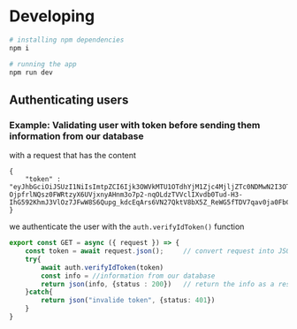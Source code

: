 # Developing

```bash
# installing npm dependencies
npm i

# running the app
npm run dev
```
## Authenticating users
### Example: Validating user with token before sending them information from our database
with a request that has the content
```
{
    "token" : "eyJhbGciOiJSUzI1NiIsImtpZCI6Ijk3OWVkMTU1OTdhYjM1Zjc4MjljZTc0NDMwN2I3OTNiN2ViZWIyZjAiLCJ0eXAiOiJKV1QifQ.eyJpc3MiOiJodHRwczovL3NlY3VyZXRva2VuLmdvb2dsZS5jb20vcXVhbnQtY2x1Yi1zcHJpbmctMjAyMyIsImF1ZCI6InF1YW50LWNsdWItc3ByaW5nLTIwMjMiLCJhdXRoX3RpbWUiOjE2ODAwNjM5NDMsInVzZXJfaWQiOiJJVThERVFUSExpZjR1S3Q0N2JGa21NblhhOHcxIiwic3ViIjoiSVU4REVRVEhMaWY0dUt0NDdiRmttTW5YYTh3MSIsImlhdCI6MTY4MDA2Mzk0MywiZXhwIjoxNjgwMDY3NTQzLCJlbWFpbCI6ImluYmV0ZXN0QGdtYWlsLmNvbSIsImVtYWlsX3ZlcmlmaWVkIjpmYWxzZSwiZmlyZWJhc2UiOnsiaWRlbnRpdGllcyI6eyJlbWFpbCI6WyJpbmJldGVzdEBnbWFpbC5jb20iXX0sInNpZ25faW5fcHJvdmlkZXIiOiJwYXNzd29yZCJ9fQ.h6uFqdH-OjpfrlNQsz0FWRtzyX6UVjxnyAHnm3o7p2-nqOLdzTVVclIXvdb0Tud-H3-IhG592KhmJ3VlOz7JFwW8S6Qupg_kdcEqArs6VN27QktV8bX5Z_ReWG5fTDV7qav0ja0FbCokT7cRVkAXs7jyTNmCFGErReKBDSWpQPsP03ez7f64kVEXeZzfYLySiOhADr6YyrLoyUe876lkqP0S7TcIkIj4YdNSbe2oROqLGeMVHl_Or21CKznK1YZyw0Th_Z3BlFaKAz024vCEqslQQjBtdbzUH3hNSQyLyow7YoqHswUF7nTVep9Oxgds9JodcMzgAy_i3RbQpxuGzw"
}
```
we authenticate the user with the ```auth.verifyIdToken()``` function
```typescript
export const GET = async ({ request }) => {
    const token = await request.json();     // convert request into JSON and the token
    try{
        await auth.verifyIdToken(token) 
        const info = //information from our database 
        return json(info, {status : 200})   // return the info as a response
    }catch{
        return json("invalide token", {status: 401})
    }
}
```